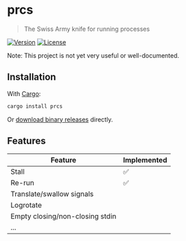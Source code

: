 # prcs

> The Swiss Army knife for running processes

[![Version](https://img.shields.io/crates/v/prcs?style=flat-square)](https://crates.io/crates/prcs)
[![License](https://img.shields.io/crates/l/prcs?style=flat-square)](LICENSE.txt)

Note: This project is not yet very useful or well-documented.

## Installation

With [Cargo](https://github.com/rust-lang/cargo):

```sh
cargo install prcs
```

Or [download binary releases](https://github.com/jeysal/prcs/releases) directly.

## Features

| Feature                         | Implemented |
| ------------------------------- | ----------- |
| Stall                           | ✅          |
| Re-run                          | ✅          |
| Translate/swallow signals       |             |
| Logrotate                       |             |
| Empty closing/non-closing stdin |             |
| ...                             |             |
